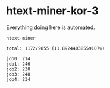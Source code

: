 # htext-miner-kor-3

Everything doing here is automated.

```
htext-miner

total: 1172/9855 (11.89244038559107%)

job0: 214
job1: 246
job2: 230
job3: 248
job4: 234
```
